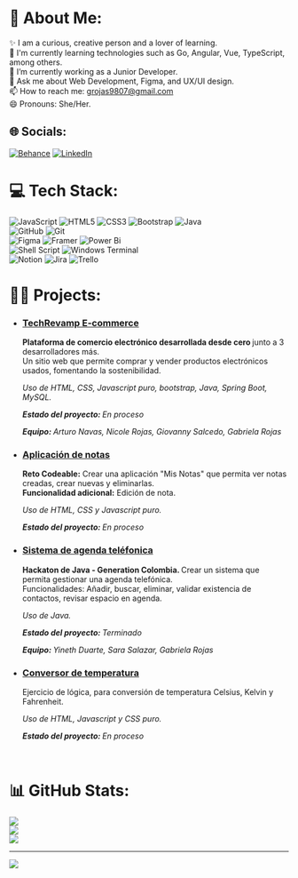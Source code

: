 # 💫 About Me:
✨ I am a curious, creative person and a lover of learning.<br>🚀 I'm currently learning technologies such as Go, Angular, Vue, TypeScript, among others. <br>👯 I’m currently working as a Junior Developer.<br>💬 Ask me about Web Development, Figma, and UX/UI design. <br>📫 How to reach me: grojas9807@gmail.com<br>😄 Pronouns: She/Her.


## 🌐 Socials:
[![Behance](https://img.shields.io/badge/Behance-1769ff?logo=behance&logoColor=white)](https://behance.net/gavrojas) [![LinkedIn](https://img.shields.io/badge/LinkedIn-%230077B5.svg?logo=linkedin&logoColor=white)](https://linkedin.com/in/gavrojas-dev) 

# 💻 Tech Stack:
![JavaScript](https://img.shields.io/badge/javascript-%23323330.svg?style=for-the-badge&logo=javascript&logoColor=%23F7DF1E) ![HTML5](https://img.shields.io/badge/html5-%23E34F26.svg?style=for-the-badge&logo=html5&logoColor=white) ![CSS3](https://img.shields.io/badge/css3-%231572B6.svg?style=for-the-badge&logo=css3&logoColor=white) ![Bootstrap](https://img.shields.io/badge/bootstrap-%238511FA.svg?style=for-the-badge&logo=bootstrap&logoColor=white) ![Java](https://img.shields.io/badge/java-%23ED8B00.svg?style=for-the-badge&logo=openjdk&logoColor=white) <br> ![GitHub](https://img.shields.io/badge/github-%23121011.svg?style=for-the-badge&logo=github&logoColor=white) ![Git](https://img.shields.io/badge/git-%23F05033.svg?style=for-the-badge&logo=git&logoColor=white) <br> ![Figma](https://img.shields.io/badge/figma-%23F24E1E.svg?style=for-the-badge&logo=figma&logoColor=white) ![Framer](https://img.shields.io/badge/Framer-black?style=for-the-badge&logo=framer&logoColor=blue) ![Power Bi](https://img.shields.io/badge/power_bi-F2C811?style=for-the-badge&logo=powerbi&logoColor=black) <br> ![Shell Script](https://img.shields.io/badge/shell_script-%23121011.svg?style=for-the-badge&logo=gnu-bash&logoColor=white) ![Windows Terminal](https://img.shields.io/badge/Windows%20Terminal-%234D4D4D.svg?style=for-the-badge&logo=windows-terminal&logoColor=white) <br> ![Notion](https://img.shields.io/badge/Notion-%23000000.svg?style=for-the-badge&logo=notion&logoColor=white) ![Jira](https://img.shields.io/badge/jira-%230A0FFF.svg?style=for-the-badge&logo=jira&logoColor=white)  ![Trello](https://img.shields.io/badge/Trello-%23026AA7.svg?style=for-the-badge&logo=Trello&logoColor=white)

# 👩‍💻 Projects:
<div id="projects">
  <ul>
    <li>
      <h3 >
        <a href="https://github.com/GioSalcedo/TechRevamp">TechRevamp E-commerce</a>
      </h3>
      <p><strong>Plataforma de comercio electrónico desarrollada desde cero </strong>junto a 3 desarrolladores más. <br>Un sitio web que permite comprar y vender productos electrónicos usados, fomentando la sostenibilidad.</p>
      <p><em>Uso de HTML, CSS, Javascript puro, bootstrap, Java, Spring Boot, MySQL.</em></p>
      <p><em><strong>Estado del proyecto: </strong>En proceso</em></p>
      <p><em><strong>Equipo: </strong>Arturo Navas, Nicole Rojas, Giovanny Salcedo, Gabriela Rojas</em></p>
    </li>
    <li>
      <h3 >
        <a href="https://gavrojas.github.io/Reto-codeable">Aplicación de notas</a>
      </h3>
      <p><strong>Reto Codeable:</strong> Crear una aplicación "Mis Notas" que permita ver notas creadas, crear nuevas y eliminarlas.<br><strong>Funcionalidad adicional:</strong> Edición de nota.</p>
      <p><em>Uso de HTML, CSS y Javascript puro.</em></p>
      <p><em><strong>Estado del proyecto: </strong>En proceso</em></p>
    </li>
    <li>
      <h3 >
        <a href="https://github.com/gavrojas/AgendaTelefonica">Sistema de agenda teléfonica</a>
      </h3>
      <p><strong>Hackaton de Java - Generation Colombia. </strong>Crear un sistema que permita gestionar una agenda telefónica.<br>Funcionalidades: Añadir, buscar, eliminar, validar existencia de contactos, revisar espacio en agenda.</p>
      <p><em>Uso de Java.</em></p>
      <p><em><strong>Estado del proyecto: </strong>Terminado</em></p>
      <p><em><strong>Equipo: </strong>Yineth Duarte, Sara Salazar, Gabriela Rojas</em></p>
    </li>
    <li>
      <h3 >
        <a href="https://gavrojas.github.io/logica-programacion-2/">Conversor de temperatura</a>
      </h3>
      <p>Ejercicio de lógica, para conversión de temperatura Celsius, Kelvin y Fahrenheit.</p>
      <p><em>Uso de HTML, Javascript y CSS puro.</em></p>
      <p><em><strong>Estado del proyecto: </strong>En proceso</em></p>
    </li>
  </ul>
</div>

<br clear="both" />

# 📊 GitHub Stats:
![](https://github-readme-stats.vercel.app/api?username=gavrojas&theme=dark&hide_border=false&include_all_commits=true&count_private=true)<br/>
![](https://github-readme-streak-stats.herokuapp.com/?user=gavrojas&theme=dark&hide_border=false)<br/>
![](https://github-readme-stats.vercel.app/api/top-langs/?username=gavrojas&theme=dark&hide_border=false&include_all_commits=true&count_private=true&layout=compact)

---
[![](https://visitcount.itsvg.in/api?id=gavrojas&icon=0&color=12)](https://visitcount.itsvg.in)

<!-- Created with GPRM ( https://gprm.itsvg.in ) -->
